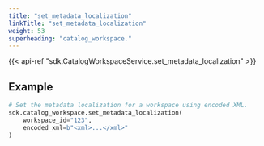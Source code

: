 ```yaml
---
title: "set_metadata_localization"
linkTitle: "set_metadata_localization"
weight: 53
superheading: "catalog_workspace."
---
```


{{< api-ref "sdk.CatalogWorkspaceService.set_metadata_localization" >}}

## Example

```python
# Set the metadata localization for a workspace using encoded XML.
sdk.catalog_workspace.set_metadata_localization(
    workspace_id="123",
    encoded_xml=b"<xml>...</xml>"
)
